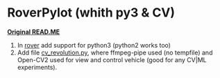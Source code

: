 RoverPylot (whith py3 & CV)
==========

**[Original READ.ME](https://github.com/simondlevy/RoverPylot/blob/master/README.md)**

1. In [rover](https://github.com/Nehc/RoverPylot/tree/master/rover) add support for python3 (python2 works too)
2. Add file [cv_revolution.py](https://github.com/Nehc/RoverPylot/blob/master/cv_revolution.py), where ffmpeg-pipe used (no tempfile) and Open-CV2 used for view and control vehicle (good for any CV|ML experiments).  

